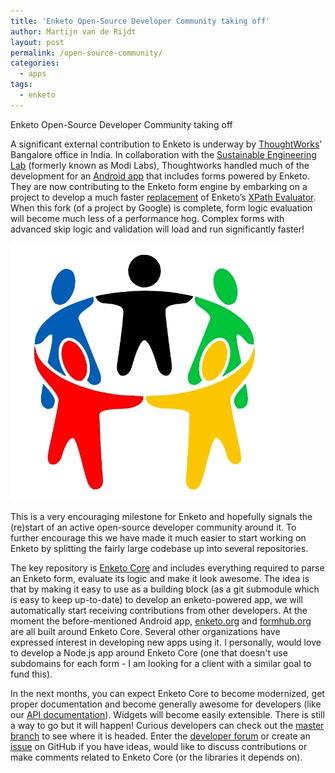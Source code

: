 ```yaml
---
title: 'Enketo Open-Source Developer Community taking off'
author: Martijn van de Rijdt
layout: post
permalink: /open-source-community/
categories:
  - apps
tags:
  - enketo
---
```


Enketo Open-Source Developer Community taking off

A significant external contribution to Enketo is underway by [ThoughtWorks](http://www.thoughtworks.com/)’ Bangalore office in India. In collaboration with the [Sustainable Engineering Lab](http://modi.mech.columbia.edu/) (formerly known as Modi Labs), Thoughtworks handled much of the development for an [Android app](http://modi.mech.columbia.edu/tips-for-tech-training-how-were-introducing-dristhi-to-indias-rural-community-health-workers/) that includes forms powered by Enketo. They are now contributing to the Enketo form engine by embarking on a project to develop a much faster [replacement](https://github.com/kirang20/wgxp-java-rosa) of Enketo’s [XPath Evaluator](https://github.com/enketo/enketo-xpathjs). When this fork (of a project by Google) is complete, form logic evaluation will become much less of a performance hog. Complex forms with advanced skip logic and validation will load and run significantly faster!

![community](../files/2013/10/community.jpg)

This is a very encouraging milestone for Enketo and hopefully signals the (re)start of an active open-source developer community around it. To further encourage this we have made it much easier to start working on Enketo by splitting the fairly large codebase up into several repositories.

The key repository is [Enketo Core](https://github.com/enketo/enketo-core) and includes everything required to parse an Enketo form, evaluate its logic and make it look awesome. The idea is that by making it easy to use as a building block (as a git submodule which is easy to keep up-to-date) to develop an enketo-powered app, we will automatically start receiving contributions from other developers. At the moment the before-mentioned Android app, [enketo.org](https://enketo.org) and [formhub.org](https://formhub.org) are all built around Enketo Core. Several other organizations have expressed interest in developing new apps using it. I personally, would love to develop a Node.js app around Enketo Core (one that doesn't use subdomains for each form - I am looking for a client with a similar goal to fund this).

In the next months, you can expect Enketo Core to become modernized, get proper documentation and become generally awesome for developers (like our [API documentation](http://apidocs.enketo.org)). Widgets will become easily extensible. There is still a way to go but it will happen! Curious developers can check out the [master branch](https://github.com/enketo/enketo-core) to see where it is headed. Enter the [developer forum](https://groups.google.com/forum/#!forum/enketo-dev) or create an [issue](https://github.com/enketo/enketo-core/issues) on GitHub if you have ideas, would like to discuss contributions or make comments related to Enketo Core (or the libraries it depends on).
